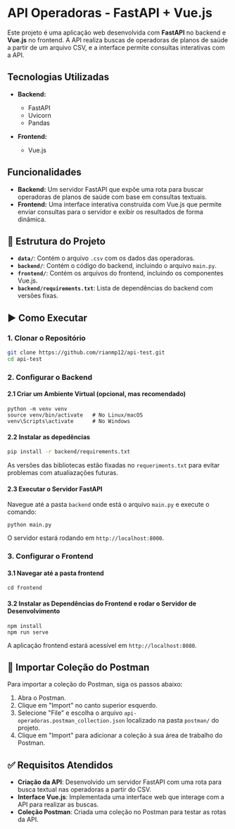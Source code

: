 # API Operadoras - FastAPI + Vue.js

Este projeto é uma aplicação web desenvolvida com **FastAPI** no backend e **Vue.js** no frontend. A API realiza buscas de operadoras de planos de saúde a partir de um arquivo CSV, e a interface permite consultas interativas com a API.

## Tecnologias Utilizadas

- **Backend:**
  - FastAPI
  - Uvicorn
  - Pandas

- **Frontend:**
  - Vue.js

## Funcionalidades

- **Backend:** Um servidor FastAPI que expõe uma rota para buscar operadoras de planos de saúde com base em consultas textuais.
- **Frontend:** Uma interface interativa construída com Vue.js que permite enviar consultas para o servidor e exibir os resultados de forma dinâmica.

## 📁 Estrutura do Projeto

- **`data/`**: Contém o arquivo `.csv` com os dados das operadoras.
- **`backend/`**: Contém o código do backend, incluindo o arquivo `main.py`.
- **`frontend/`**: Contém os arquivos do frontend, incluindo os componentes Vue.js.
- **`backend/requirements.txt`**: Lista de dependências do backend com versões fixas.

## ▶️ Como Executar

### 1. Clonar o Repositório

```bash
git clone https://github.com/rianmp12/api-test.git
cd api-test
```

### 2. Configurar o Backend
#### 2.1 Criar um Ambiente Virtual (opcional, mas recomendado)

```
python -m venv venv
source venv/bin/activate   # No Linux/macOS
venv\Scripts\activate      # No Windows
```

#### 2.2 Instalar as depedências

```bash
pip install -r backend/requirements.txt
```
As versões das bibliotecas estão fixadas no `requeriments.txt` para evitar problemas com atualiazações futuras.

#### 2.3 Executar o Servidor FastAPI

Navegue até a pasta `backend` onde está o arquivo `main.py` e execute o comando:

```
python main.py
```
O servidor estará rodando em `http://localhost:8000`.

### 3. Configurar o Frontend
#### 3.1 Navegar até a pasta frontend

```
cd frontend
```

#### 3.2 Instalar as Dependências do Frontend e rodar o Servidor de Desenvolvimento

```
npm install
npm run serve
```
A aplicação frontend estará acessível em `http://localhost:8080`.

## 🔧 Importar Coleção do Postman

Para importar a coleção do Postman, siga os passos abaixo:

1. Abra o Postman.
2. Clique em "Import" no canto superior esquerdo.
3. Selecione "File" e escolha o arquivo `api-operadoras.postman_collection.json` localizado na pasta `postman/` do projeto.
4. Clique em "Import" para adicionar a coleção à sua área de trabalho do Postman.

## ✅ Requisitos Atendidos

- **Criação da API**: Desenvolvido um servidor FastAPI com uma rota para busca textual nas operadoras a partir do CSV.
- **Interface Vue.js**: Implementada uma interface web que interage com a API para realizar as buscas.
- **Coleção Postman**: Criada uma coleção no Postman para testar as rotas da API.
